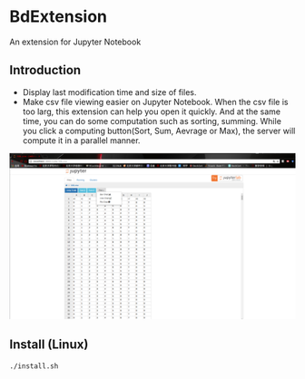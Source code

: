 # BdExtension
An extension for Jupyter Notebook

## Introduction
- Display last modification time and size of files.
- Make csv file viewing easier on Jupyter Notebook. When the csv file is too larg, this extension can help you open it quickly. And at the same time, you can do some computation such as sorting, summing. While you click a computing button(Sort, Sum, Aevrage or Max), the server will compute it in a parallel manner.

![The BdExtension Interface](./notebook_table_bak.png)

## Install (Linux)
```
./install.sh
```
